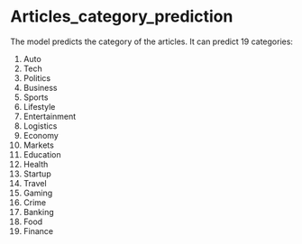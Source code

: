 # Articles_category_prediction
The model predicts the category of the articles.
It can predict 19 categories:
1. Auto
2. Tech
3. Politics
4. Business
5. Sports
6. Lifestyle
7. Entertainment
8. Logistics
9. Economy
10. Markets
11. Education
12. Health
13. Startup
14. Travel
15. Gaming
16. Crime
17. Banking 
18. Food
19. Finance
